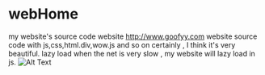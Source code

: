 # webHome
my website's source code 
website http://www.goofyy.com
website source code with js,css,html.div,wow.js and so on
certainly , I think it's very beautiful.
lazy load
when the net is very slow , my website will lazy load in js.
![Alt Text](https://github.com/mgoofyy/webHome/blob/master/webnet.gif)
